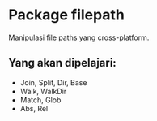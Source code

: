 # Package filepath
Manipulasi file paths yang cross-platform.

## Yang akan dipelajari:
- Join, Split, Dir, Base
- Walk, WalkDir
- Match, Glob
- Abs, Rel
